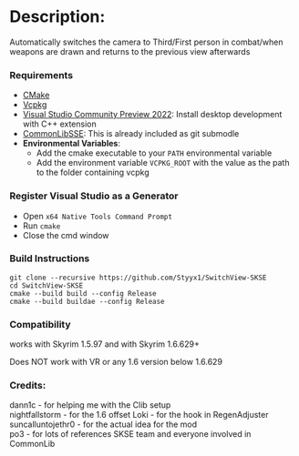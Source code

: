 # Description:

Automatically switches the camera to Third/First person in combat/when weapons are drawn and returns to the previous view afterwards

### Requirements

- [CMake](https://cmake.org/)
- [Vcpkg](https://github.com/microsoft/vcpkg)
- [Visual Studio Community Preview 2022](https://visualstudio.microsoft.com/): Install desktop development with C++ extension
- [CommonLibSSE](https://github.com/powerof3/CommonLibSSE): This is already included as git submodle
- **Environmental Variables**:
  - Add the cmake executable to your `PATH` environmental variable
  - Add the environment variable `VCPKG_ROOT` with the value as the path to the folder containing vcpkg

### Register Visual Studio as a Generator

- Open `x64 Native Tools Command Prompt`
- Run `cmake`
- Close the cmd window


### Build Instructions
```
git clone --recursive https://github.com/Styyx1/SwitchView-SKSE
cd SwitchView-SKSE
cmake --build build --config Release
cmake --build buildae --config Release
```

### Compatibility 
works with Skyrim 1.5.97 and 
with Skyrim 1.6.629+

Does NOT work with VR or any 1.6 version below 1.6.629

### Credits:
dann1c - for helping me with the Clib setup  
nightfallstorm - for the 1.6 offset 
Loki - for the hook in RegenAdjuster
suncalluntojethr0 - for the actual idea for the mod  
po3 - for lots of references
SKSE team and everyone involved in CommonLib  
